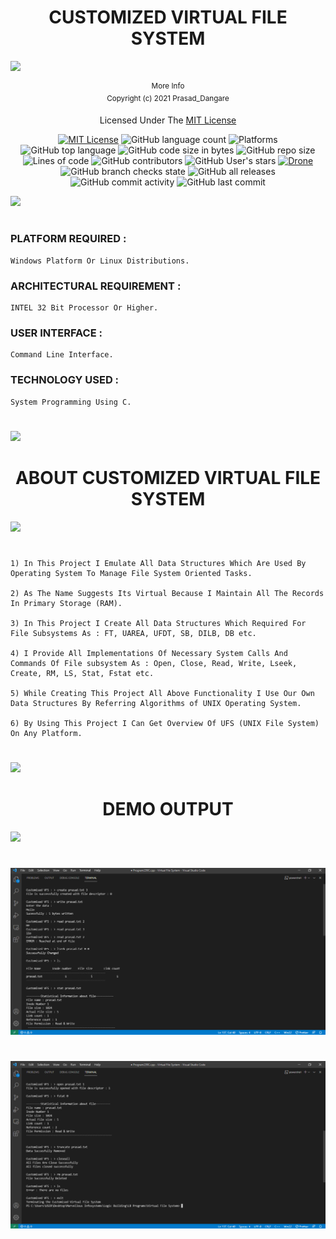 <div align="center">
    <h1>CUSTOMIZED VIRTUAL FILE SYSTEM</h1>
    <!--<i>A collective list of free APIs for use in software and web development</i>-->
</div>

![](https://i.imgur.com/waxVImv.png)

<div align="center">
    <sup>More Info</sup>
    <br />
  <sup>Copyright (c) 2021 Prasad_Dangare</sup>
  
  Licensed Under The  [MIT License](https://github.com/PRASAD-DANGARE/Virtual_File_System/blob/main/LICENSE)
  
  [![MIT License](https://img.shields.io/badge/license-MIT-blue.svg?style=flat)](https://github.com/PRASAD-DANGARE/Virtual_File_System/blob/main/LICENSE)
  ![GitHub language count](https://img.shields.io/github/languages/count/PRASAD-DANGARE/Virtual_File_System?color=g&label=Languages)
  ![Platforms](https://img.shields.io/badge/Platforms-Linux_Windows-yellowgreen?style=flat-square)
  ![GitHub top language](https://img.shields.io/github/languages/top/PRASAD-DANGARE/Virtual_File_System?color=9cf)
  ![GitHub code size in bytes](https://img.shields.io/github/languages/code-size/PRASAD-DANGARE/Virtual_File_System)
  ![GitHub repo size](https://img.shields.io/github/repo-size/PRASAD-DANGARE/Virtual_File_System)
  ![Lines of code](https://img.shields.io/tokei/lines/github/PRASAD-DANGARE/Virtual_File_System?color=g&label=No%20Of%20Lines)
  ![GitHub contributors](https://img.shields.io/github/contributors/PRASAD-DANGARE/Virtual_File_System?color=red)
  ![GitHub User's stars](https://img.shields.io/github/stars/PRASAD-DANGARE?color=yellow)
  [![Drone](https://drone.grafana.net/api/badges/grafana/grafana/status.svg)](https://github.com/PRASAD-DANGARE/Virtual_File_System/blob/main/Virtual_File_System.cpp)
  ![GitHub branch checks state](https://img.shields.io/github/checks-status/PRASAD-DANGARE/Virtual_File_System/main?color=r)
  ![GitHub all releases](https://img.shields.io/github/downloads/PRASAD-DANGARE/Virtual_File_System/total)
  ![GitHub commit activity](https://img.shields.io/github/commit-activity/w/PRASAD-DANGARE/Virtual_File_System?color=purple)
  ![GitHub last commit](https://img.shields.io/github/last-commit/PRASAD-DANGARE/Virtual_File_System?color=yellow)

</div>

<!--censed Under The  [MIT License](https://github.com/PRASAD-DANGARE/Virtual_File_System/blob/main/LICENSE)
[![MIT License](https://img.shields.io/badge/license-MIT-blue.svg?style=flat)](https://github.com/PRASAD-DANGARE/Virtual_File_System/blob/main/LICENSE)
[![Drone](https://drone.grafana.net/api/badges/grafana/grafana/status.svg)](https://github.com/PRASAD-DANGARE/Virtual_File_System/blob/main/Virtual_File_System.cpp)-->

![](https://i.imgur.com/waxVImv.png)

#

### PLATFORM REQUIRED :   
```
Windows Platform Or Linux Distributions.
```
### ARCHITECTURAL REQUIREMENT :  
```
INTEL 32 Bit Processor Or Higher.
```
### USER INTERFACE :             
```
Command Line Interface.
```
### TECHNOLOGY USED : 
```
System Programming Using C.
```
#
![](https://i.imgur.com/waxVImv.png)


<div align="center">
    <h1>ABOUT CUSTOMIZED VIRTUAL FILE SYSTEM</h1>
</div>

![](https://i.imgur.com/waxVImv.png)

#

```
1) In This Project I Emulate All Data Structures Which Are Used By Operating System To Manage File System Oriented Tasks.

2) As The Name Suggests Its Virtual Because I Maintain All The Records In Primary Storage (RAM).

3) In This Project I Create All Data Structures Which Required For File Subsystems As : FT, UAREA, UFDT, SB, DILB, DB etc.

4) I Provide All Implementations Of Necessary System Calls And Commands Of File subsystem As : Open, Close, Read, Write, Lseek, Create, RM, LS, Stat, Fstat etc.

5) While Creating This Project All Above Functionality I Use Our Own Data Structures By Referring Algorithms of UNIX Operating System.

6) By Using This Project I Can Get Overview Of UFS (UNIX File System) On Any Platform.
```

#
![](https://i.imgur.com/waxVImv.png)


<div align="center">
    <h1>DEMO OUTPUT</h1>
</div>

![](https://i.imgur.com/waxVImv.png)

#

![](https://github.com/PRASAD-DANGARE/Virtual_File_System/blob/main/VFS.png)

#

![](https://github.com/PRASAD-DANGARE/Virtual_File_System/blob/main/VFS2.png)
